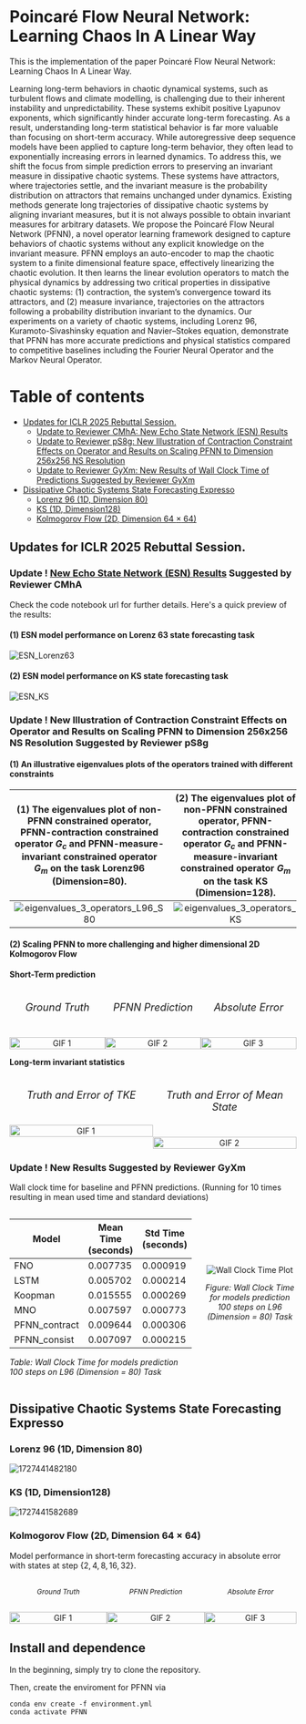 # Poincaré Flow Neural Network: Learning Chaos In A Linear Way

This is the implementation of the paper Poincaré Flow Neural Network: Learning Chaos In A Linear Way.

Learning long-term behaviors in chaotic dynamical systems, such as turbulent flows and climate modelling, is challenging due to their inherent instability and unpredictability. These systems exhibit positive Lyapunov exponents, which significantly hinder accurate long-term forecasting. As a result, understanding long-term statistical behavior is far more valuable than focusing on short-term accuracy. While autoregressive deep sequence models have been applied to capture long-term behavior, they often lead to exponentially increasing errors in learned dynamics. To address this, we shift the focus from simple prediction errors to preserving an invariant measure in dissipative chaotic systems. These systems have attractors, where trajectories settle, and the invariant measure is the probability distribution on attractors that remains unchanged under dynamics. Existing methods generate long trajectories of dissipative chaotic systems by aligning invariant measures, but it is not always possible to obtain invariant measures for arbitrary datasets. We propose the Poincaré Flow Neural Network (PFNN), a novel operator learning framework designed to capture behaviors of chaotic systems without any explicit knowledge on the invariant measure.
PFNN employs an auto-encoder to map the chaotic system to a finite dimensional feature space, effectively linearizing the chaotic evolution.
It then learns the linear evolution operators to match the physical dynamics by addressing two critical properties in dissipative chaotic systems: (1) contraction, the system’s convergence toward its attractors, and (2) measure invariance, trajectories on the attractors following a probability distribution invariant to the dynamics.
Our experiments on a variety of chaotic systems, including Lorenz 96, Kuramoto-Sivashinsky equation and Navier–Stokes equation, demonstrate that PFNN has more accurate predictions and physical statistics compared to competitive baselines including the Fourier Neural Operator and the Markov Neural Operator.

Table of contents
=================

* [Updates for ICLR 2025 Rebuttal Session.](#updates-for-iclr-2025-rebuttal-session)
  * [Update to Reviewer CMhA: New Echo State Network (ESN) Results](#update--new-echo-state-network-esn-results-suggested-by-reviewer-cmha)
  * [Update to Reviewer pS8g: New Illustration of Contraction Constraint Effects on Operator and Results on Scaling PFNN to Dimension 256x256 NS Resolution](#update--new-illustration-of-contraction-constraint-effects-on-operator-and-results-on-scaling-pfnn-to-dimension-256x256-ns-resolution-suggested-by-reviewer-ps8g)
  * [Update to Reviewer GyXm: New Results of Wall Clock Time of Predictions Suggested by Reviewer GyXm](#update--new-results-suggested-by-reviewer-gyxm)
* [Dissipative Chaotic Systems State Forecasting Expresso](#dissipative-chaotic-systems-state-forecasting-expresso)
  * [Lorenz 96 (1D, Dimension 80)](#lorenz-96-1d-dimension-80)
  * [KS (1D, Dimension128)](#ks-1d-dimension128)
  * [Kolmogorov Flow (2D, Dimension 64 $\times$ 64)](#kolmogorov-flow-2d-dimension-64-x-64)

## **Updates for ICLR 2025 Rebuttal Session.**

### **Update ! [New Echo State Network (ESN) Results](./ESN_Lorenz63_KS.ipynb) Suggested by Reviewer CMhA**

Check the code notebook url for further details. Here's a quick preview of the results:

#### (1) ESN model performance on Lorenz 63 state forecasting task

![ESN_Lorenz63](figures/updates/ESN_63.png)

#### (2) ESN model performance on KS state forecasting task

![ESN_KS](figures/updates/ESN_ks.png)

### **Update ! New Illustration of Contraction Constraint Effects on Operator and Results on Scaling PFNN to Dimension 256x256 NS Resolution Suggested by Reviewer pS8g**

#### (1) An illustrative eigenvalues plots of the operators trained with different constraints

<!-- (1) The eigenvalues plot of non-PFNN constrainted operator, PFNN-contraction constrainted operator $G_c$ and PFNN-measure-invariant constrainted operator $G_m$ on task Lorenz96 (Dimension=80).

![eigenvalues_3_operators_L96_S80](figures/Eigenvalues_L96_S80.png)

(2) The eigenvalues plot of non-PFNN constrainted operator, PFNN-contraction constrainted operator $G_c$ and PFNN-measure-invariant constrainted operator $G_m$ on task Lorenz96 (Dimension=80).
![eigenvalues_3_operators_KS](figures/Eigenvalues_KS.png) -->

| (1) The eigenvalues plot of non-PFNN constrained operator, PFNN-contraction constrained operator $G_c$ and PFNN-measure-invariant constrained operator $G_m$ on the task Lorenz96 (Dimension=80). | (2) The eigenvalues plot of non-PFNN constrained operator, PFNN-contraction constrained operator $G_c$ and PFNN-measure-invariant constrained operator $G_m$ on the task KS (Dimension=128). |
| :--------------------------------------------------------------------------------------------------------------------------------------------------------------------------------------------------: | :---------------------------------------------------------------------------------------------------------------------------------------------------------------------------------------------: |
|                                                              ![eigenvalues_3_operators_L96_S80](figures/updates/Eigenvalues_L96_S80.png)                                                              |                                                                 ![eigenvalues_3_operators_KS](figures/updates/Eigenvalues_KS.png)                                                                 |

#### (2) Scaling PFNN to more challenging and higher dimensional 2D Kolmogorov Flow

**Short-Term prediction**

<div style="width: 100%; display: table;">
  <div style="display: table-row;">
    <div style="display: table-cell; text-align: center; width: 33%;">
      <h6 style="font-size: 18px;">Ground Truth</h6>
      <img src="figures/updates/ground_truth_256.gif" alt="GIF 1" style="width: 100%;">
    </div>
    <div style="display: table-cell; text-align: center; width: 33%;">
      <h6 style="font-size: 18px;">PFNN Prediction</h6>
      <img src="figures/updates/prediction_256.gif" alt="GIF 2" style="width: 100%;">
    </div>
    <div style="display: table-cell; text-align: center; width: 33%;">
      <h6 style="font-size: 18px;">Absolute Error</h6>
      <img src="figures/updates/absolute_error_256.gif" alt="GIF 3" style="width: 100%;">
    </div>
  </div>
</div>

**Long-term invariant statistics**

<div style="width: 100%; display: table;">
  <div style="display: table-row;">
    <div style="display: table-cell; text-align: center; width: 49%;">
      <h6 style="font-size: 18px;">Truth and Error of TKE</h6>
      <img src="figures/updates/TKE.png" alt="GIF 1" style="width: 100%;">
    </div>
    <div style="display: table-cell; text-align: center; width: 49%;">
      <h6 style="font-size: 18px;">Truth and Error of Mean State</h6>
      <img src="figures/updates/Mean_state.png" alt="GIF 2" style="width: 100%;">
    </div>
  </div>
</div>

### **Update ! New Results Suggested by Reviewer GyXm**

Wall clock time for baseline and PFNN predictions. (Running for 10 times resulting in mean used time and standard deviations)

<div style="display: flex; align-items: center;">
  <div style="flex: 1; margin-right: 20px;">
    <table>
      <thead>
        <tr>
          <th>Model</th>
          <th>Mean Time (seconds)</th>
          <th>Std Time (seconds)</th>
        </tr>
      </thead>
      <tbody>
        <tr>
          <td>FNO</td>
          <td>0.007735</td>
          <td>0.000919</td>
        </tr>
        <tr>
          <td>LSTM</td>
          <td>0.005702</td>
          <td>0.000214</td>
        </tr>
        <tr>
          <td>Koopman</td>
          <td>0.015555</td>
          <td>0.000269</td>
        </tr>
        <tr>
          <td>MNO</td>
          <td>0.007597</td>
          <td>0.000773</td>
        </tr>
        <tr>
          <td>PFNN_contract</td>
          <td>0.009644</td>
          <td>0.000306</td>
        </tr>
        <tr>
          <td>PFNN_consist</td>
          <td>0.007097</td>
          <td>0.000215</td>
        </tr>
      </tbody>
    </table>
    <p><em>Table: Wall Clock Time for models prediction 100 steps on L96 (Dimension = 80) Task</em></p>
  </div>
  <div style="flex: 1; text-align: center;">
    <img src="figures/updates/wall_clocks/L96_100steps.png" alt="Wall Clock Time Plot" style="max-width: 100%; height: auto;">
    <p><em>Figure: Wall Clock Time for models prediction 100 steps on L96 (Dimension = 80) Task</em></p>
  </div>
</div>

## Dissipative Chaotic Systems State Forecasting Expresso

### Lorenz 96 (1D, Dimension 80)

![1727441482180](image/README/1727441482180.png)

### KS (1D, Dimension128)

![1727441582689](image/README/1727441582689.png)

### Kolmogorov Flow (2D, Dimension 64 $\times$ 64)

Model performance in short-term forecasting accuracy in absolute error with states at step $\{2, 4, 8, 16, 32\}$.

<div style="width: 100%; display: table;">
  <div style="display: table-row;">
    <div style="display: table-cell; text-align: center; width: 34%;">
      <h6 style="font-size: 12px;">Ground Truth</h6>
      <img src="figures/ground_truth.gif" alt="GIF 1" style="width: 100%;">
    </div>
    <div style="display: table-cell; text-align: center; width: 34%;">
      <h6 style="font-size: 12px;">PFNN Prediction</h6>
      <img src="figures/PFNN_prediction.gif" alt="GIF 2" style="width: 100%;">
    </div>
    <div style="display: table-cell; text-align: center; width: 34%;">
      <h6 style="font-size: 12px;">Absolute Error</h6>
      <img src="figures/absolute_error.gif" alt="GIF 3" style="width: 100%;">
    </div>
  </div>
</div>

## Install and dependence

In the beginning, simply try to clone the repository.

Then, create the enviroment for PFNN via

```
conda env create -f environment.yml
conda activate PFNN
```
